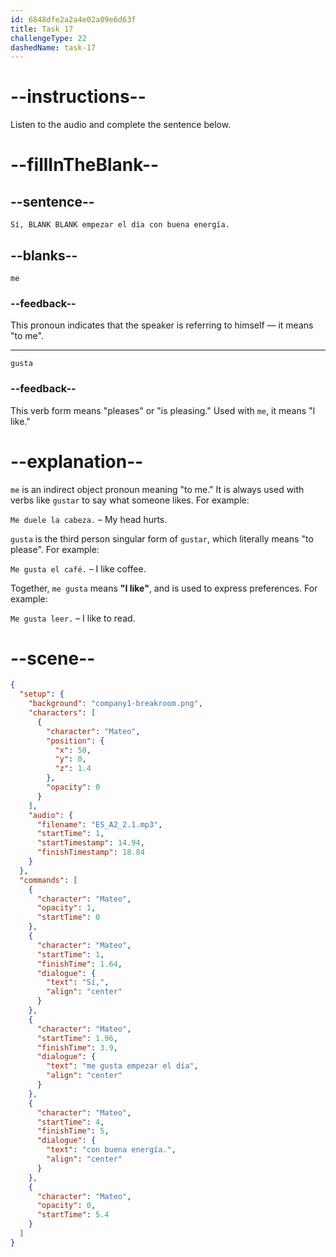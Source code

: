```yaml
---
id: 6848dfe2a2a4e02a09e6d63f
title: Task 17
challengeType: 22
dashedName: task-17
---
```


<!-- (Audio) Sí, me gusta empezar el día con buena energía. -->

# --instructions--

Listen to the audio and complete the sentence below.

# --fillInTheBlank--

## --sentence--

`Sí, BLANK BLANK empezar el día con buena energía.`

## --blanks--

`me`

### --feedback--

This pronoun indicates that the speaker is referring to himself — it means "to me".

---

`gusta`

### --feedback--

This verb form means "pleases" or "is pleasing." Used with `me`, it means "I like."

# --explanation--

`me` is an indirect object pronoun meaning "to me." It is always used with verbs like `gustar` to say what someone likes. For example:

`Me duele la cabeza.` – My head hurts.

`gusta` is the third person singular form of `gustar`, which literally means "to please". For example:

`Me gusta el café.` – I like coffee.

Together, `me gusta` means **"I like"**, and is used to express preferences. For example:

`Me gusta leer.` – I like to read.

# --scene--

```json
{
  "setup": {
    "background": "company1-breakroom.png",
    "characters": [
      {
        "character": "Mateo",
        "position": {
          "x": 50,
          "y": 0,
          "z": 1.4
        },
        "opacity": 0
      }
    ],
    "audio": {
      "filename": "ES_A2_2.1.mp3",
      "startTime": 1,
      "startTimestamp": 14.94,
      "finishTimestamp": 18.84
    }
  },
  "commands": [
    {
      "character": "Mateo",
      "opacity": 1,
      "startTime": 0
    },
    {
      "character": "Mateo",
      "startTime": 1,
      "finishTime": 1.64,
      "dialogue": {
        "text": "Sí,",
        "align": "center"
      }
    },
    {
      "character": "Mateo",
      "startTime": 1.96,
      "finishTime": 3.9,
      "dialogue": {
        "text": "me gusta empezar el día",
        "align": "center"
      }
    },
    {
      "character": "Mateo",
      "startTime": 4,
      "finishTime": 5,
      "dialogue": {
        "text": "con buena energía.",
        "align": "center"
      }
    },
    {
      "character": "Mateo",
      "opacity": 0,
      "startTime": 5.4
    }
  ]
}
```
